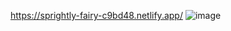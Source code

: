 https://sprightly-fairy-c9bd48.netlify.app/
![image](https://github.com/user-attachments/assets/e48def4a-c75c-4678-93ec-47361e09a6c2)
